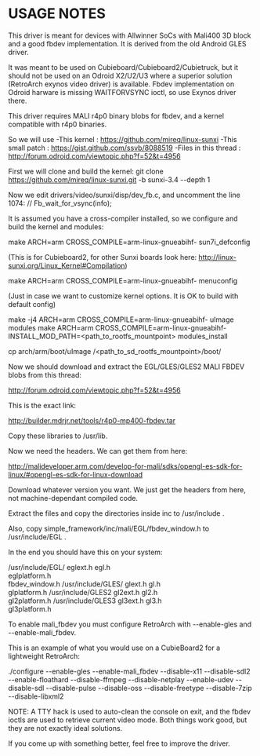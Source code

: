 USAGE NOTES
===========

This driver is meant for devices with Allwinner SoCs with Mali400 3D block and a 
good fbdev implementation. It is derived from the old Android GLES driver.

It was meant to be used on Cubieboard/Cubieboard2/Cubietruck, but it should not
be used on an Odroid X2/U2/U3 where a superior solution (RetroArch exynos video driver) is available.
Fbdev implementation on Odroid harware is missing WAITFORVSYNC ioctl, so use Exynos driver there.

This driver requires MALI r4p0 binary blobs for fbdev, and a kernel compatible with r4p0 binaries.

So we will use
-This kernel          : https://github.com/mireq/linux-sunxi
-This small patch     : https://gist.github.com/ssvb/8088519
-Files in this thread : http://forum.odroid.com/viewtopic.php?f=52&t=4956

First we will clone and build the kernel:
git clone https://github.com/mireq/linux-sunxi.git -b sunxi-3.4 --depth 1

Now we edit drivers/video/sunxi/disp/dev_fb.c, and uncomment the line 1074:
// Fb_wait_for_vsync(info); 

It is assumed you have a cross-compiler installed, so we configure and build the kernel and modules:

make ARCH=arm CROSS_COMPILE=arm-linux-gnueabihf- sun7i_defconfig

(This is for Cubieboard2, for other Sunxi boards look here: http://linux-sunxi.org/Linux_Kernel#Compilation)

make ARCH=arm CROSS_COMPILE=arm-linux-gnueabihf- menuconfig

(Just in case we want to customize kernel options. It is OK to build with default config)

make -j4 ARCH=arm CROSS_COMPILE=arm-linux-gnueabihf- uImage modules
make ARCH=arm CROSS_COMPILE=arm-linux-gnueabihf- INSTALL_MOD_PATH=<path_to_rootfs_mountpoint> modules_install

cp arch/arm/boot/uImage /<path_to_sd_rootfs_mountpoint>/boot/

Now we should download and extract the EGL/GLES/GLES2 MALI FBDEV blobs from this thread:

http://forum.odroid.com/viewtopic.php?f=52&t=4956

This is the exact link:

http://builder.mdrjr.net/tools/r4p0-mp400-fbdev.tar

Copy these libraries to /usr/lib.

Now we need the headers. We can get them from here:

http://malideveloper.arm.com/develop-for-mali/sdks/opengl-es-sdk-for-linux/#opengl-es-sdk-for-linux-download

Download whatever version you want. We just get the headers from here, not machine-dependant compiled code. 

Extract the files and copy the directories inside inc to /usr/include .

Also, copy simple_framework/inc/mali/EGL/fbdev_window.h to /usr/include/EGL .

In the end you should have this on your system:

   /usr/include/EGL/
      eglext.h
      egl.h           
      eglplatform.h   
      fbdev_window.h
   /usr/include/GLES/
      glext.h
      gl.h  
      glplatform.h
   /usr/include/GLES2
      gl2ext.h
      gl2.h  
      gl2platform.h
   /usr/include/GLES3
      gl3ext.h
      gl3.h  
      gl3platform.h

To enable mali_fbdev you must configure RetroArch with --enable-gles and --enable-mali_fbdev.

This is an example of what you would use on a CubieBoard2 for a lightweight RetroArch:

./configure --enable-gles --enable-mali_fbdev --disable-x11 --disable-sdl2 --enable-floathard --disable-ffmpeg --disable-netplay --enable-udev --disable-sdl --disable-pulse --disable-oss --disable-freetype --disable-7zip --disable-libxml2

NOTE: A TTY hack is used to auto-clean the console on exit, and the fbdev ioctls are used to retrieve
current video mode. Both things work good, but they are not exactly ideal solutions.

If you come up with something better, feel free to improve the driver.

